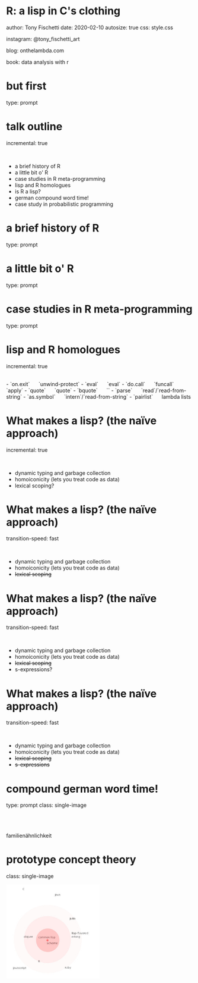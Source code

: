 
R: a lisp in C's clothing
========================================================
author: Tony Fischetti
date: 2020-02-10
autosize: true
css: style.css

instagram: @tony_fischetti_art

blog: onthelambda.com

book: data analysis with r



but first
========================================================
type: prompt


talk outline
========================================================
incremental: true

<br>

  - a brief history of R
  - a little bit o' R
  - case studies in R meta-programming
  - lisp and R homologues
  - is R a lisp?
  - german compound word time!
  - case study in probabilistic programming






a brief history of R
========================================================
type: prompt


a little bit o' R
========================================================
type: prompt


case studies in R meta-programming
========================================================
type: prompt


lisp and R homologues
========================================================
incremental: true

<br>
  - `on.exit` &nbsp;&nbsp;&nbsp;&nbsp; `unwind-protect`
  - `eval` &nbsp;&nbsp;&nbsp;&nbsp; `eval`
  - `do.call` &nbsp;&nbsp;&nbsp;&nbsp; `funcall` &nbsp;&nbsp;&nbsp;&nbsp; `apply`
  - `quote` &nbsp;&nbsp;&nbsp;&nbsp; `quote`
  - `bquote` &nbsp;&nbsp;&nbsp;&nbsp; `<backquote>`
  - `parse` &nbsp;&nbsp;&nbsp;&nbsp; `read`/`read-from-string`
  - `as.symbol` &nbsp;&nbsp;&nbsp;&nbsp; `intern`/`read-from-string`
  - `pairlist` &nbsp;&nbsp;&nbsp;&nbsp; lambda lists

  

What makes a lisp? (the naïve approach)
========================================================
incremental: true

<br>

  - dynamic typing and garbage collection
  - homoiconicity (lets you treat code as data)
  - lexical scoping?
  

What makes a lisp? (the naïve approach)
========================================================
transition-speed: fast

<br>

  - dynamic typing and garbage collection
  - homoiconicity (lets you treat code as data)
  - ~~lexical scoping~~
  
  
What makes a lisp? (the naïve approach)
========================================================
transition-speed: fast

<br>

  - dynamic typing and garbage collection
  - homoiconicity (lets you treat code as data)
  - ~~lexical scoping~~
  - s-expressions?


What makes a lisp? (the naïve approach)
========================================================
transition-speed: fast

<br>

  - dynamic typing and garbage collection
  - homoiconicity (lets you treat code as data)
  - ~~lexical scoping~~
  - ~~s-expressions~~
  
  
  
  
compound german word time!
========================================================
type: prompt
class: single-image

<br>
<br>
<br>
familienähnlichkeit



  
prototype concept theory
========================================================
class: single-image

<img src="./media/lisp-prototype-theory.jpg" title="plot of chunk unnamed-chunk-1" alt="plot of chunk unnamed-chunk-1" width="50%" height="50%" />


